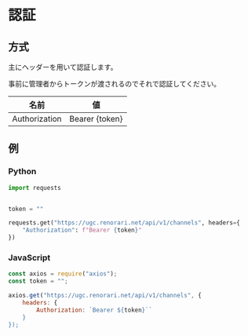 # 認証

## 方式

主にヘッダーを用いて認証します。

事前に管理者からトークンが渡されるのでそれで認証してください。

| 名前 | 値 |
| ---- | ---- |
| Authorization | Bearer {token} |

## 例

### Python
```python
import requests


token = ""

requests.get("https://ugc.renorari.net/api/v1/channels", headers={
    "Authorization": f"Bearer {token}"
})
```

### JavaScript

```js
const axios = require("axios");
const token = "";

axios.get("https://ugc.renorari.net/api/v1/channels", {
    headers: {
        Authorization: `Bearer ${token}``
    }
});
```
